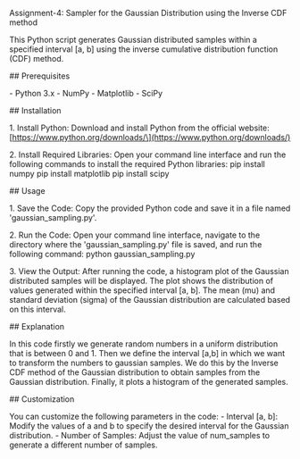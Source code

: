 Assignment-4: Sampler for the Gaussian Distribution using the Inverse
CDF method

This Python script generates Gaussian distributed samples within a
specified interval \[a, b\] using the inverse cumulative distribution
function (CDF) method.

\## Prerequisites

\- Python 3.x - NumPy - Matplotlib - SciPy

\## Installation

1\. Install Python: Download and install Python from the official
website:
\[https://www.python.org/downloads/\](https://www.python.org/downloads/)

2\. Install Required Libraries: Open your command line interface and run
the following commands to install the required Python libraries: pip
install numpy pip install matplotlib pip install scipy

\## Usage

1\. Save the Code: Copy the provided Python code and save it in a file
named \'gaussian_sampling.py\'.

2\. Run the Code: Open your command line interface, navigate to the
directory where the \'gaussian_sampling.py\' file is saved, and run the
following command: python gaussian_sampling.py

3\. View the Output: After running the code, a histogram plot of the
Gaussian distributed samples will be displayed. The plot shows the
distribution of values generated within the specified interval \[a, b\].
The mean (mu) and standard deviation (sigma) of the Gaussian
distribution are calculated based on this interval.

\## Explanation

In this code firstly we generate random numbers in a uniform
distribution that is between 0 and 1. Then we define the interval
\[a,b\] in which we want to transform the numbers to gaussian samples.
We do this by the Inverse CDF method of the Gaussian distribution to
obtain samples from the Gaussian distribution. Finally, it plots a
histogram of the generated samples.

\## Customization

You can customize the following parameters in the code: - Interval \[a,
b\]: Modify the values of a and b to specify the desired interval for
the Gaussian distribution. - Number of Samples: Adjust the value of
num_samples to generate a different number of samples.
